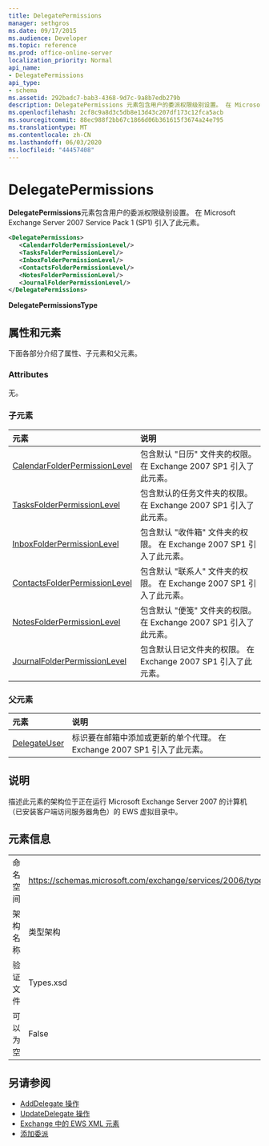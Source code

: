 ```yaml
---
title: DelegatePermissions
manager: sethgros
ms.date: 09/17/2015
ms.audience: Developer
ms.topic: reference
ms.prod: office-online-server
localization_priority: Normal
api_name:
- DelegatePermissions
api_type:
- schema
ms.assetid: 292badc7-bab3-4368-9d7c-9a8b7edb279b
description: DelegatePermissions 元素包含用户的委派权限级别设置。 在 Microsoft Exchange Server 2007 Service Pack 1 (SP1) 引入了此元素。
ms.openlocfilehash: 2cf8c9a8d3c5db8e13d43c207df173c12fca5acb
ms.sourcegitcommit: 88ec988f2bb67c1866d06b361615f3674a24e795
ms.translationtype: MT
ms.contentlocale: zh-CN
ms.lasthandoff: 06/03/2020
ms.locfileid: "44457408"
---
```

# <a name="delegatepermissions"></a>DelegatePermissions

**DelegatePermissions**元素包含用户的委派权限级别设置。 在 Microsoft Exchange Server 2007 Service Pack 1 (SP1) 引入了此元素。 
  
```xml
<DelegatePermissions>
   <CalendarFolderPermissionLevel/>
   <TasksFolderPermissionLevel/>
   <InboxFolderPermissionLevel/>
   <ContactsFolderPermissionLevel/>
   <NotesFolderPermissionLevel/>
   <JournalFolderPermissionLevel/>
</DelegatePermissions>
```

**DelegatePermissionsType**

## <a name="attributes-and-elements"></a>属性和元素

下面各部分介绍了属性、子元素和父元素。
  
### <a name="attributes"></a>Attributes

无。
  
### <a name="child-elements"></a>子元素

|**元素**|**说明**|
|:-----|:-----|
|[CalendarFolderPermissionLevel](calendarfolderpermissionlevel.md) <br/> |包含默认 "日历" 文件夹的权限。 在 Exchange 2007 SP1 引入了此元素。  <br/> |
|[TasksFolderPermissionLevel](tasksfolderpermissionlevel.md) <br/> |包含默认的任务文件夹的权限。 在 Exchange 2007 SP1 引入了此元素。  <br/> |
|[InboxFolderPermissionLevel](inboxfolderpermissionlevel.md) <br/> |包含默认 "收件箱" 文件夹的权限。 在 Exchange 2007 SP1 引入了此元素。  <br/> |
|[ContactsFolderPermissionLevel](contactsfolderpermissionlevel.md) <br/> |包含默认 "联系人" 文件夹的权限。 在 Exchange 2007 SP1 引入了此元素。  <br/> |
|[NotesFolderPermissionLevel](notesfolderpermissionlevel.md) <br/> |包含默认 "便笺" 文件夹的权限。 在 Exchange 2007 SP1 引入了此元素。  <br/> |
|[JournalFolderPermissionLevel](journalfolderpermissionlevel.md) <br/> |包含默认日记文件夹的权限。 在 Exchange 2007 SP1 引入了此元素。  <br/> |
   
### <a name="parent-elements"></a>父元素

|**元素**|**说明**|
|:-----|:-----|
|[DelegateUser](delegateuser.md) <br/> |标识要在邮箱中添加或更新的单个代理。 在 Exchange 2007 SP1 引入了此元素。  <br/> |
   
## <a name="remarks"></a>说明

描述此元素的架构位于正在运行 Microsoft Exchange Server 2007 的计算机（已安装客户端访问服务器角色）的 EWS 虚拟目录中。
  
## <a name="element-information"></a>元素信息

|||
|:-----|:-----|
|命名空间  <br/> |https://schemas.microsoft.com/exchange/services/2006/types  <br/> |
|架构名称  <br/> |类型架构  <br/> |
|验证文件  <br/> |Types.xsd  <br/> |
|可以为空  <br/> |False  <br/> |
   
## <a name="see-also"></a>另请参阅

- [AddDelegate 操作](adddelegate-operation.md) 
- [UpdateDelegate 操作](updatedelegate-operation.md)
- [Exchange 中的 EWS XML 元素](ews-xml-elements-in-exchange.md)
- [添加委派](https://msdn.microsoft.com/library/3a744150-66a3-4a13-9433-793603ba5038%28Office.15%29.aspx)


